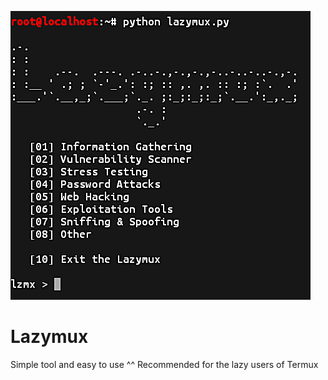 ![Lazymux](https://raw.githubusercontent.com/Gameye98/Lazymux/master/core/lazymux.png)

# Lazymux

Simple tool and easy to use ^^
Recommended for the lazy users of Termux